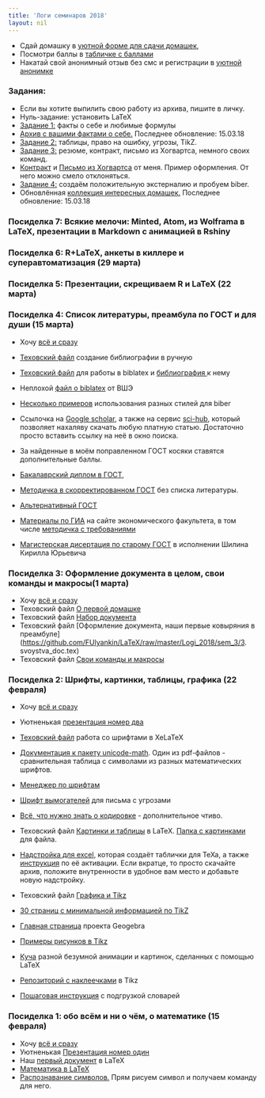 ```yaml
---
title: 'Логи семинаров 2018'
layout: nil
---
```


* Сдай домашку в [уютной форме для сдачи домашек](https://docs.google.com/forms/d/1NeXvF2TvweifjkZCqfyUoEI4A_TwswzSTEzgSPH6ZPU/edit),  
* Посмотри баллы в [табличке с баллами](https://docs.google.com/spreadsheets/d/e/2PACX-1vRoFWrV3934rZdc_FRMEcnEXw4zwvIwg9JIcJMex4uXz2eI5GSwBtNIc9s8XgON5yFzXu3PddwYFg7T/pubhtml?gid=1636038328&single=true)
* Накатай свой анонимный отзыв без смс и регистрации в [уютной анонимке](https://docs.google.com/forms/d/e/1FAIpQLSfn77YbXk-hwept85Tu4y4ZZs5rtCK0kzJDeCRP08Y1_5v3dw/viewform)

### Задания:

* Если вы хотите выпилить свою работу из архива, пишите в личку.
* Нуль-задание: установить LaTeX
* [Задание 1:](https://github.com/FUlyankin/LaTeX/raw/master/Logi_2018/Homework_2018/hw1.pdf) факты о себе и любимые формулы
* [Архив с вашими фактами о себе.](https://github.com/FUlyankin/LaTeX/raw/master/Logi_2018/Done_homework/HW_1.zip) Последнее обновление: 15.03.18
* [Задание 2:](https://github.com/FUlyankin/LaTeX/raw/master/Logi_2018/Homework_2018/hw2.pdf) таблицы, право на ошибку, угрозы, TikZ.
* [Задание 3:](https://github.com/FUlyankin/LaTeX/raw/master/Logi_2018/Homework_2018/hw3.pdf) резюме, контракт, письмо из Хогвартса, немного своих команд.
* [Контракт](https://github.com/FUlyankin/LaTeX/blob/master/Logi_2017%20(old_materials)/Canonical_hw/Филя/contract.pdf) и [Письмо из Хогвартса](https://github.com/FUlyankin/LaTeX/blob/master/Logi_2017%20(old_materials)/Canonical_hw/Филя/hogwarts.pdf) от меня. Пример оформления. От него можно смело отклоняться.
* [Задание 4:](https://github.com/FUlyankin/LaTeX/raw/master/Logi_2018/Homework_2018/hw4.pdf) создаём положительную экстерналию и пробуем biber.
* Обновлённая [коллекция интересных домашек.](https://github.com/FUlyankin/LaTeX/raw/master/Logi_2018/Done_homework/smth_interesting.zip) Последнее обновление: 15.03.18

### Посиделка 7: Всякие мелочи: Minted, Atom, из Wolframa в LaTeX, презентации в Markdown с анимацией в Rshiny 

### Посиделка 6: R+LaTeX, анкеты в киллере и суперавтоматизация (29 марта)

### Посиделка 5: Презентации, скрещиваем R и LaTeX  (22 марта)

### Посиделка 4: Список литературы, преамбула по ГОСТ и для души (15 марта)
* Хочу [всё и сразу](https://raw.githubusercontent.com/FUlyankin/LaTeX/master/Logi_2018/sem_4/sem_4.zip)
* [Texовский файл](https://github.com/FUlyankin/LaTeX/raw/master/Logi_2018/sem_4/Bibliograthy/my_bibliograthy.tex) создание библиографии в ручную
* [Texовский файл](https://github.com/FUlyankin/LaTeX/raw/master/Logi_2018/sem_4/Bibliograthy/biblatex/my_book.tex) для работы в biblatex и [библиография ](https://github.com/FUlyankin/LaTeX/blob/master/Logi_2018/sem_4/Bibliograthy/biblatex/ex_biblio.bib) к нему
* Неплохой [файл о biblatex](https://github.com/FUlyankin/LaTeX/blob/master/Logi_2018/sem_4/Bibliograthy/HSE.pdf) от ВШЭ
* [Несколько примеров](https://ru.sharelatex.com/learn/Biblatex_bibliography_styles) использования разных стилей для biber
* Ссылочка на [Google scholar](https://scholar.google.ru/), а также на сервис [sci-hub](http://www.sci-hub.tw/), который позволяет нахаляву скачать любую платную статью. Достаточно просто вставить ссылку на неё в окно поиска.

* За найденные в моём поправленном ГОСТ косяки ставятся дополнительные баллы.
* [Бакалаврский диплом в ГОСТ](https://github.com/FUlyankin/LaTeX/raw/master/preamble/My_gost_diploma.zip),
* [Методичка в скорректированном ГОСТ](https://github.com/FUlyankin/LaTeX/raw/master/preamble/My_gost_metodichka.zip) без списка литературы.
* [Альтернативный ГОСТ](https://github.com/AndreyAkinshin/Russian-Phd-LaTeX-Dissertation-Template)
* [Материалы по ГИА](http://economy.ranepa.ru/studentam/gia/) на сайте экономического факультета, в том числе [методичка с требованиями](http://economy.ranepa.ru/new/wp-content/uploads/2016/03/Metod-oform-bakalavr-2016.pdf)
* [Магистерская дисертация по старому ГОСТ](https://github.com/FUlyankin/LaTeX/blob/master/preamble/KShilin_gost.zip) в исполнении Шилина Кирилла Юрьевича


### Посиделка 3: Оформление документа в целом, свои команды и макросы(1 марта)
* Хочу [всё и сразу](https://raw.githubusercontent.com/FUlyankin/LaTeX/master/Logi_2018/sem_3/sem_3.zip)
* Texовский файл [О первой домашке](https://github.com/FUlyankin/LaTeX/raw/master/Logi_2018/sem_3/1.pro_hw_1.tex)
* Texовский файл [Набор документа](https://github.com/FUlyankin/LaTeX/raw/master/Logi_2018/sem_3/2.nabor.tex)
* Texовский файл [Оформление документа, наши первые ковыряния в преамбуле](https://github.com/FUlyankin/LaTeX/raw/master/Logi_2018/sem_3/3. svoystva_doc.tex)
* Texовский файл [Свои команды и макросы](https://github.com/FUlyankin/LaTeX/raw/master/Logi_2018/sem_3/4.makros.tex)

### Посиделка 2: Шрифты, картинки, таблицы, графика (22 февраля)
* Хочу [всё и сразу](https://raw.githubusercontent.com/FUlyankin/LaTeX/master/Logi_2018/sem_2/sem_2.zip)
* Уютненькая [презентация номер два](https://github.com/FUlyankin/LaTeX/raw/master/Logi_2018/sem_2/presentation/presa2.pdf)

* [Texовский файл](https://github.com/FUlyankin/LaTeX/raw/master/Logi_2018/sem_2/xetex_fonts.tex) работа со шрифтами в XeLaTeX
* [Документация к пакету unicode-math](https://www.ctan.org/pkg/unicode-math). Один из pdf-файлов - сравнительная таблица с символами из разных математических шрифтов.
* [Менеджер по шрифтам](http://fontba.se/)
* [Шрифт вымогателей](http://www.dafont.com/phorssa.font) для письма с угрозами
* [Всё, что нужно знать о кодировке]( http://local.joelonsoftware.com/wiki/%D0%90%D0%B1%D1%81%D0%BE%D0%BB%D1%8E%D1%82%D0%BD%D1%8B%D0%B9_%D0%9C%D0%B8%D0%BD%D0%B8%D0%BC%D1%83%D0%BC,_%D0%BA%D0%BE%D1%82%D0%BE%D1%80%D1%8B%D0%B9_%D0%9A%D0%B0%D0%B6%D0%B4%D1%8B%D0%B9_%D0%A0%D0%B0%D0%B7%D1%80%D0%B0%D0%B1%D0%BE%D1%82%D1%87%D0%B8%D0%BA_%D0%9F%D1%80%D0%BE%D0%B3%D1%80%D0%B0%D0%BC%D0%BC%D0%BD%D0%BE%D0%B3%D0%BE_%D0%9E%D0%B1%D0%B5%D1%81%D0%BF%D0%B5%D1%87%D0%B5%D0%BD%D0%B8%D1%8F_%D0%9E%D0%B1%D1%8F%D0%B7%D0%B0%D1%82%D0%B5%D0%BB%D1%8C%D0%BD%D0%BE_%D0%94%D0%BE%D0%BB%D0%B6%D0%B5%D0%BD_%D0%97%D0%BD%D0%B0%D1%82%D1%8C_%D0%BE_Unicode_%D0%B8_%D0%9D%D0%B0%D0%B1%D0%BE%D1%80%D0%B0%D1%85_%D0%A1%D0%B8%D0%BC%D0%B2%D0%BE%D0%BB%D0%BE%D0%B2) - дополнительное чтиво.

* Texовский файл [Картинки и таблицы](https://github.com/FUlyankin/LaTeX/raw/master/Logi_2018/sem_2/pict_and_tables.tex) в LaTeX. [Папка с картинками](https://github.com/FUlyankin/LaTeX/raw/master/Logi_2018/sem_2/images.zip) для файла.
* [Надстройка для excel](https://www.ctan.org/pkg/excel2latex), которая создаёт таблички для TeXa, а также [инструкция](http://tex.stackexchange.com/questions/24897/using-excel2latex-in-excel-2010) по её активации. Если вкратце, то просто скачайте архив, положите внутренности в удобное вам место и добавьте новую надстройку.

* Texовский файл [Графика и Tikz](https://github.com/FUlyankin/LaTeX/raw/master/Logi_2018/sem_2/grathics_latex.tex)
*  [30 страниц с минимальной информацией по TikZ](http://cremeronline.com/LaTeX/minimaltikz.pdf )
*  [Главная страница](https://www.geogebra.org/cms/ru/) проекта Geogebra
*  [Примеры рисунков в Tikz](http://www.texample.net/tikz/)                
*  [Куча](http://tex.stackexchange.com/questions/158668/nice-scientific-pictures-show-off) разной безумной анимации и картинок, сделанных с помощью LaTeX
* [Репозиторий с наклеечками](https://github.com/FUlyankin/stickers) в Tikz

* [Пошаговая инструкция](http://blog.harrix.org/article/656) с подгрузкой словарей


### Посиделка 1: обо всём и ни о чём, о математике (15 февраля)
* Хочу [всё и сразу](https://raw.githubusercontent.com/FUlyankin/LaTeX/master/Logi_2018/sem_1/sem_1.zip)
* Уютненькая [Презентация номер один](https://github.com/FUlyankin/LaTeX/raw/master/Logi_2018/sem_1/presentation/presa.pdf)
* Наш [первый документ](https://raw.githubusercontent.com/FUlyankin/LaTeX/master/Logi_2018/sem_1/Our%20first%20LaTeX%20doc.tex) в LaTeX
* [Математика в LaTeX](https://raw.githubusercontent.com/FUlyankin/LaTeX/master/Logi_2018/sem_1/math_Latex.tex)
* [Распознавание символов.](http://detexify.kirelabs.org/classify.html) Прям рисуем символ и получаем команду для него.
